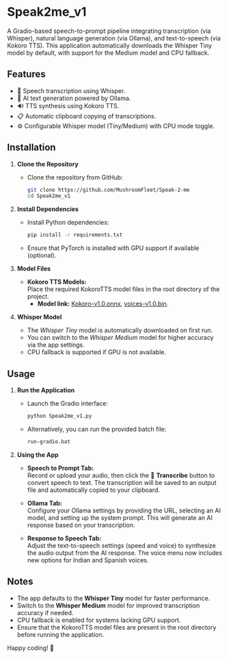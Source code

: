 # Speak2me_v1

A Gradio-based speech-to-prompt pipeline integrating transcription (via Whisper), natural language generation (via Ollama), and text-to-speech (via Kokoro TTS). This application automatically downloads the Whisper Tiny model by default, with support for the Medium model and CPU fallback.

## Features
- 🎤 Speech transcription using Whisper.
- 🤖 AI text generation powered by Ollama.
- 🔊 TTS synthesis using Kokoro TTS.
- 📋 Automatic clipboard copying of transcriptions.
- ⚙️ Configurable Whisper model (Tiny/Medium) with CPU mode toggle.

## Installation

1. **Clone the Repository**
   - Clone the repository from GitHub:
     ```bash
     git clone https://github.com/MushroomFleet/Speak-2-me
     cd Speak2me_v1
     ```

2. **Install Dependencies**
   - Install Python dependencies:
     ```bash
     pip install -r requirements.txt
     ```
   - Ensure that PyTorch is installed with GPU support if available (optional).

3. **Model Files**
   - **Kokoro TTS Models:**  
     Place the required KokoroTTS model files in the root directory of the project.  
     - **Model link:** [Kokoro-v1.0.onnx](https://github.com/thewh1teagle/kokoro-onnx/releases/download/model-files-v1.0/kokoro-v1.0.onnx), [voices-v1.0.bin](https://github.com/thewh1teagle/kokoro-onnx/releases/download/model-files-v1.0/voices-v1.0.bin).

4. **Whisper Model**
   - The *Whisper Tiny* model is automatically downloaded on first run.  
   - You can switch to the *Whisper Medium* model for higher accuracy via the app settings.
   - CPU fallback is supported if GPU is not available.

## Usage

1. **Run the Application**
   - Launch the Gradio interface:
     ```bash
     python Speak2me_v1.py
     ```
   - Alternatively, you can run the provided batch file:
     ```bash
     run-gradio.bat
     ```

2. **Using the App**
   - **Speech to Prompt Tab:**  
     Record or upload your audio, then click the 🎯 **Transcribe** button to convert speech to text. The transcription will be saved to an output file and automatically copied to your clipboard.
     
   - **Ollama Tab:**  
     Configure your Ollama settings by providing the URL, selecting an AI model, and setting up the system prompt. This will generate an AI response based on your transcription.
     
   - **Response to Speech Tab:**  
     Adjust the text-to-speech settings (speed and voice) to synthesize the audio output from the AI response. The voice menu now includes new options for Indian and Spanish voices.

## Notes
- The app defaults to the **Whisper Tiny** model for faster performance.  
- Switch to the **Whisper Medium** model for improved transcription accuracy if needed.
- CPU fallback is enabled for systems lacking GPU support.
- Ensure that the KokoroTTS model files are present in the root directory before running the application.

Happy coding! 🚀
